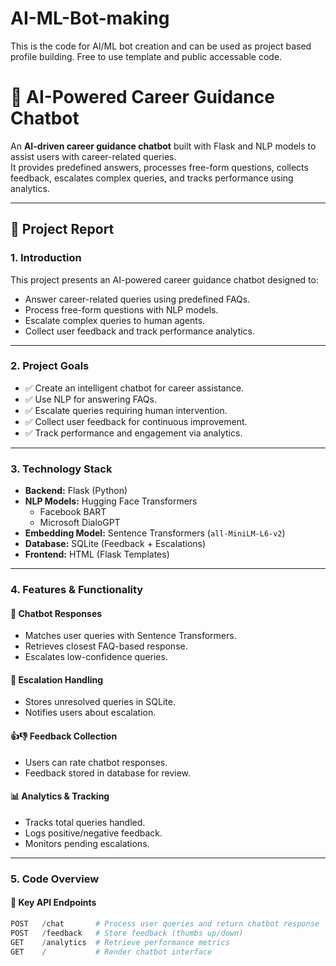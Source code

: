 # AI-ML-Bot-making
This is the code for AI/ML bot creation and can be used as project based profile building. Free to use template and public accessable code.

# 🎯 AI-Powered Career Guidance Chatbot

An **AI-driven career guidance chatbot** built with Flask and NLP models to assist users with career-related queries.  
It provides predefined answers, processes free-form questions, collects feedback, escalates complex queries, and tracks performance using analytics.

---

## 📖 Project Report

### 1. Introduction
This project presents an AI-powered career guidance chatbot designed to:
- Answer career-related queries using predefined FAQs.
- Process free-form questions with NLP models.
- Escalate complex queries to human agents.
- Collect user feedback and track performance analytics.

---

### 2. Project Goals
- ✅ Create an intelligent chatbot for career assistance.  
- ✅ Use NLP for answering FAQs.  
- ✅ Escalate queries requiring human intervention.  
- ✅ Collect user feedback for continuous improvement.  
- ✅ Track performance and engagement via analytics.  

---

### 3. Technology Stack
- **Backend:** Flask (Python)  
- **NLP Models:** Hugging Face Transformers  
  - Facebook BART  
  - Microsoft DialoGPT  
- **Embedding Model:** Sentence Transformers (`all-MiniLM-L6-v2`)  
- **Database:** SQLite (Feedback + Escalations)  
- **Frontend:** HTML (Flask Templates)  

---

### 4. Features & Functionality
#### 💬 Chatbot Responses
- Matches user queries with Sentence Transformers.  
- Retrieves closest FAQ-based response.  
- Escalates low-confidence queries.  

#### 🚨 Escalation Handling
- Stores unresolved queries in SQLite.  
- Notifies users about escalation.  

#### 👍👎 Feedback Collection
- Users can rate chatbot responses.  
- Feedback stored in database for review.  

#### 📊 Analytics & Tracking
- Tracks total queries handled.  
- Logs positive/negative feedback.  
- Monitors pending escalations.  

---

### 5. Code Overview

#### 🔑 Key API Endpoints
```python
POST   /chat       # Process user queries and return chatbot response
POST   /feedback   # Store feedback (thumbs up/down)
GET    /analytics  # Retrieve performance metrics
GET    /           # Render chatbot interface
